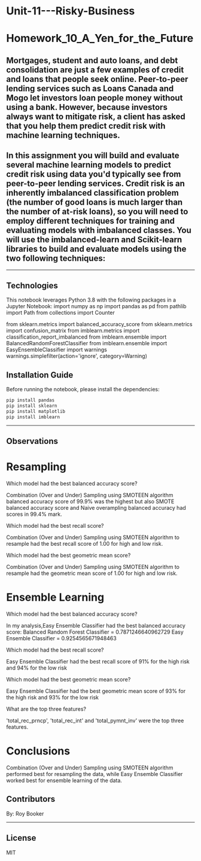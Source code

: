 # Unit-11---Risky-Business

# Homework_10_A_Yen_for_the_Future



## Mortgages, student and auto loans, and debt consolidation are just a few examples of credit and loans that people seek online. Peer-to-peer lending services such as Loans Canada and Mogo let investors loan people money without using a bank. However, because investors always want to mitigate risk, a client has asked that you help them predict credit risk with machine learning techniques.

## In this assignment you will build and evaluate several machine learning models to predict credit risk using data you'd typically see from peer-to-peer lending services. Credit risk is an inherently imbalanced classification problem (the number of good loans is much larger than the number of at-risk loans), so you will need to employ different techniques for training and evaluating models with imbalanced classes. You will use the imbalanced-learn and Scikit-learn libraries to build and evaluate models using the two following techniques: ##

--------

## Technologies

This notebook leverages Python 3.8 with the following packages in a Jupyter Notebook:
import numpy as np
import pandas as pd
from pathlib import Path
from collections import Counter

from sklearn.metrics import balanced_accuracy_score
from sklearn.metrics import confusion_matrix
from imblearn.metrics import classification_report_imbalanced
from imblearn.ensemble import BalancedRandomForestClassifier
from imblearn.ensemble import EasyEnsembleClassifier
import warnings
warnings.simplefilter(action='ignore', category=Warning)

## Installation Guide

Before running the notebook, please install the dependencies:

```python
pip install pandas
pip install sklearn
pip install matplotlib
pip install imblearn

```

---

## Observations

# Resampling #

Which model had the best balanced accuracy score? 

Combination (Over and Under) Sampling using SMOTEEN algorithm balanced accuracy score of 99.9% was the highest but also SMOTE balanced accuracy score and Naive overampling balanced accuracy had scores in 99.4% mark.

Which model had the best recall score?

Combination (Over and Under) Sampling using SMOTEEN algorithm to resample had the best recall score of 1.00 for high and low risk.

Which model had the best geometric mean score?

Combination (Over and Under) Sampling using SMOTEEN algorithm to resample had the geometric mean score of 1.00 for high and low risk.

# Ensemble Learning #

Which model had the best balanced accuracy score?

In my analysis,Easy Ensemble Classifier had the best balanced accuracy score:
     Balanced Random Forest Classifier = 0.7871246640962729
     Easy Ensemble Classifier = 0.9254565671948463
     
Which model had the best recall score?

Easy Ensemble Classifier had the best recall score of 91% for the high risk and 94% for the low risk

Which model had the best geometric mean score?

Easy Ensemble Classifier had the best geometric mean score of 93% for the high risk and 93% for the low risk

What are the top three features?

'total_rec_prncp', 'total_rec_int' and 'total_pymnt_inv' were the top three features.


# Conclusions
Combination (Over and Under) Sampling using SMOTEEN algorithm performed best for resampling the data, while Easy Ensemble Classifier worked best for ensemble learning of the data.

## Contributors

By: Roy Booker

---

## License

MIT
